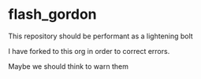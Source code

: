 # flash_gordon

This repository should be performant as a lightening bolt

I have forked to this org in order to correct errors.

Maybe we should think to warn them
